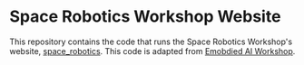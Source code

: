 # Space Robotics Workshop Website

This repository contains the code that runs the Space Robotics Workshop's website,
[space_robotics](). This code is adapted from [Emobdied AI Workshop](https://github.com/embodied-ai-workshop/embodied-ai.org).